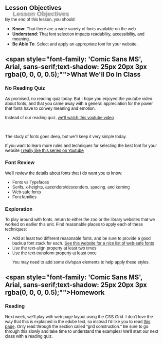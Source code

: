 

## <span style="font-family: 'Comic Sans MS', Arial, sans-serif;text-shadow: 25px 20px 3px rgba(0, 0, 0, 0.5);">Lesson Objectives</span>
<span style="font-family: 'Comic Sans MS', Arial, sans-serif;">By the end of this lesson, you should:</span>
- **Know**: <span style="font-family: 'Comic Sans MS', Arial, sans-serif;">That there are a wide variety of fonts available on the web</span>
- **Understand**: <span style="font-family: 'Comic Sans MS', Arial, sans-serif;">That font selection impacts readability, accessibility, and meaning.</span>
- **Be Able To**: <span style="font-family: 'Comic Sans MS', Arial, sans-serif;">Select and apply an appropriate font for your website.</span>

## <span style="font-family: 'Comic Sans MS', Arial, sans-serif;text-shadow: 25px 20px 3px rgba(0, 0, 0, 0.5);"">What We'll Do In Class</span>

### <span style="font-family: 'Comic Sans MS', Arial, sans-serif;">No Reading Quiz</span>

<div style="font-family: 'Comic Sans MS', Arial, sans-serif;">
As promised, no reading quiz today. But I hope you enjoyed the youtube video about fonts, and that you came away with a general appreciation for the power that fonts have to convey meaning and emotion.

Instead of our reading quiz, <a href="https://www.youtube.com/watch?v=jVhlJNJopOQ">we'll watch this youtube video</a>

<br><br>
The study of fonts goes deep, but we'll keep it very simple today.

If you want to learn more rules and techniques for selecting the best font for your website <a href="https://www.youtube.com/watch?v=SXxI0fLtQyE&list=PLaC4Y-Cy7tlhQA_YM8PUGcgtG9KNtdHFZ">I really like this series on Youtube</a>

</div>

### <span style="font-family: 'Comic Sans MS', Arial, sans-serif;">Font Review</span>

<div style="font-family: 'Comic Sans MS', Arial, sans-serif;">
We'll review the details about fonts that I do want you to know:
<ul>
<li>Fonts vs Typefaces</li>
<li>Serifs, x-heights, ascenders/descenders, spacing, and kerning</li>
<li>Web-safe fonts</li>
<li>Font families</li>

</div>



### <span style="font-family: 'Comic Sans MS', Arial, sans-serif;">Exploration</span>

<div style="font-family: 'Comic Sans MS', Arial, sans-serif;">
To play around with fonts, return to either the zoo or the library websites that we worked on earlier this unit. Find reasonable places to apply each of these techniques:
<ul>
<li>Add at least two different reasonable fonts, and be sure to provide a good backup font stack for each. <a href="https://www.dreamhost.com/blog/web-safe-fonts/">See this website for a nice list of web-safe fonts</a></li>
<li>Use the text-align property at least two times</li>
<li>Use the text-transform property at least once</li>

You may need to add some div/span elements to help apply these styles.
</div>

## <span style="font-family: 'Comic Sans MS', Arial, sans-serif;text-shadow: 25px 20px 3px rgba(0, 0, 0, 0.5);"">Homework</span>

### <span style="font-family: 'Comic Sans MS', Arial, sans-serif;">Reading</span>


<div style="font-family: 'Comic Sans MS', Arial, sans-serif;">
Next week, we'll play with web page layout using the CSS Grid. I don't love the way that this is explained in the edube text, so instead I'd like you to read <a href="https://www.joshwcomeau.com/css/interactive-guide-to-grid/">this page</a>. Only read through the section called "grid construction." Be sure to go through this slowly and take time to understand the examples! We'll start our next class with a reading quiz.
</div>

